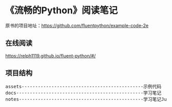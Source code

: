 # 《流畅的Python》阅读笔记

原书的项目地址：https://github.com/fluentpython/example-code-2e

## 在线阅读

https://relph1119.github.io/fluent-python/#/

## 项目结构
<pre>
assets---------------------------------------------示例代码
docs-----------------------------------------------学习笔记
notes----------------------------------------------学习笔记JupyterNotebook格式
</pre>